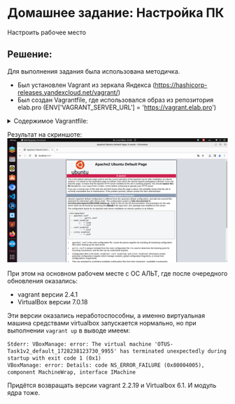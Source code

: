 # Домашнее задание: Настройка ПК

Настроить рабочее место

## Решение:
Для выполнения задания была использована методичка.
- Был установлен Vagrant из зеркала Яндекса (https://hashicorp-releases.yandexcloud.net/vagrant/)
- Был создан Vagrantfile, где использовался образ из репозитория elab.pro (ENV['VAGRANT_SERVER_URL'] = 'https://vagrant.elab.pro')


<details><summary>Содержимое Vagrantfile:</summary>

```
# -*- mode: ruby -*-
# vim: set ft=ruby :

ENV["LC_ALL"] = "en_US.UTF-8"
ENV['VAGRANT_SERVER_URL'] = 'https://vagrant.elab.pro'


Vagrant.configure("2") do |config|
  #Указываем, какую ОС мы будем использовать
  config.vm.box = "ubuntu/focal64"
  #Можно указать конкретную версию сборки 
  #Номера сборок можно посмотреть в Vagrant Cloud
#  config.vm.box_version = "1.0.0"

  #Проброс порта с гостевой машины в хост
  #Порт 80 в созданной ВМ будет доступен нам на порту 8080 хоста
  config.vm.network "forwarded_port", guest: 80, host: 8087
  config.vm.network "private_network", ip: "192.168.56.11", virtualbox__intnet: true

  #Указываем настройки спецификации ВМ
  #Указывается в отдельном цикле
  config.vm.provider "virtualbox" do |vb|
     # Указываем количество ОЗУ и ядер процессора
     vb.memory = "2048"
     vb.cpus = "1"
  end
  
  #Первоначальная настройка созданной ВМ
  #Установка и запуск Веб-сервера Apache2
  config.vm.provision "shell", inline: <<-SHELL
     mkdir -p ~root/.ssh
     cp ~vagrant/.ssh/auth* ~root/.ssh
     sudo apt-get update
     sudo apt-get install -y apache2
  SHELL
end

```
</details>

Результат на скриншоте:
![Alt text](img/VM.png)

При этом на основном рабочем месте с ОС АЛЬТ, где после очередного обновления оказались:
- vagrant версии 2.4.1
- VirtualBox версии 7.0.18

Эти версии оказались неработоспособны, а именно виртуальная машина средствами virtualbox запускается нормально, но при выполнении `vagrant up` в выводе имеем:

```
Stderr: VBoxManage: error: The virtual machine 'OTUS-Task1v2_default_1728238123730_9955' has terminated unexpectedly during startup with exit code 1 (0x1)
VBoxManage: error: Details: code NS_ERROR_FAILURE (0x80004005), component MachineWrap, interface IMachine
```
Придётся возвращать версии vagrant 2.2.19 и Virtualbox 6.1. И модуль ядра тоже.